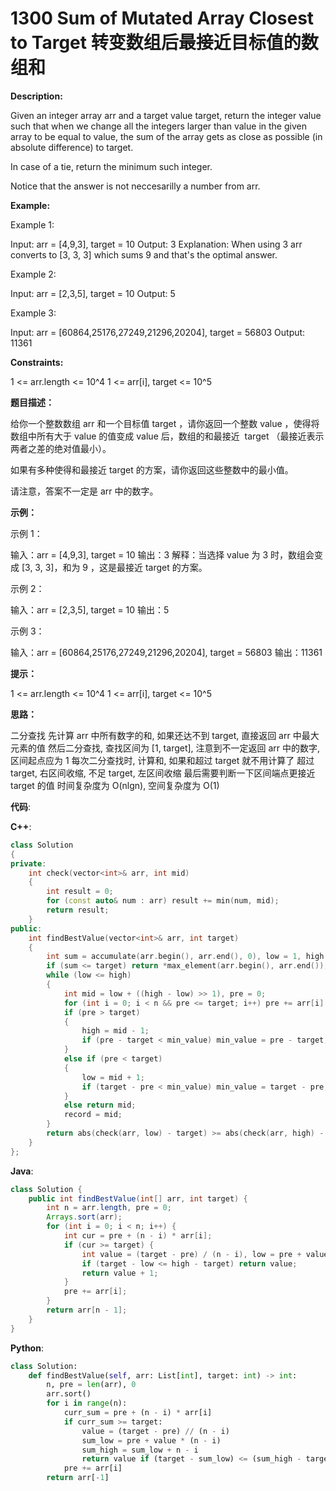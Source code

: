 # 1300 Sum of Mutated Array Closest to Target 转变数组后最接近目标值的数组和

__Description:__

Given an integer array arr and a target value target, return the integer value such that when we change all the integers larger than value in the given array to be equal to value, the sum of the array gets as close as possible (in absolute difference) to target.

In case of a tie, return the minimum such integer.

Notice that the answer is not neccesarilly a number from arr.

__Example:__

Example 1:

Input: arr = [4,9,3], target = 10
Output: 3
Explanation: When using 3 arr converts to [3, 3, 3] which sums 9 and that's the optimal answer.

Example 2:

Input: arr = [2,3,5], target = 10
Output: 5

Example 3:

Input: arr = [60864,25176,27249,21296,20204], target = 56803
Output: 11361

__Constraints:__

1 <= arr.length <= 10^4
1 <= arr[i], target <= 10^5

__题目描述：__

给你一个整数数组 arr 和一个目标值 target ，请你返回一个整数 value ，使得将数组中所有大于 value 的值变成 value 后，数组的和最接近  target （最接近表示两者之差的绝对值最小）。

如果有多种使得和最接近 target 的方案，请你返回这些整数中的最小值。

请注意，答案不一定是 arr 中的数字。

__示例：__

示例 1：

输入：arr = [4,9,3], target = 10
输出：3
解释：当选择 value 为 3 时，数组会变成 [3, 3, 3]，和为 9 ，这是最接近 target 的方案。

示例 2：

输入：arr = [2,3,5], target = 10
输出：5

示例 3：

输入：arr = [60864,25176,27249,21296,20204], target = 56803
输出：11361

__提示：__

1 <= arr.length <= 10^4
1 <= arr[i], target <= 10^5

__思路：__

二分查找
先计算 arr 中所有数字的和, 如果还达不到 target, 直接返回 arr 中最大元素的值
然后二分查找, 查找区间为 [1, target], 注意到不一定返回 arr 中的数字, 区间起点应为 1
每次二分查找时, 计算和, 如果和超过 target 就不用计算了
超过 target, 右区间收缩, 不足 target, 左区间收缩
最后需要判断一下区间端点更接近 target 的值
时间复杂度为 O(nlgn), 空间复杂度为 O(1)

__代码__:

__C++__:

```C++
class Solution 
{
private:
    int check(vector<int>& arr, int mid)
    {
        int result = 0;
        for (const auto& num : arr) result += min(num, mid);
        return result;
    }
public:
    int findBestValue(vector<int>& arr, int target) 
    {
        int sum = accumulate(arr.begin(), arr.end(), 0), low = 1, high = target, n = arr.size(), min_value = INT_MAX, record = 0;
        if (sum <= target) return *max_element(arr.begin(), arr.end());
        while (low <= high)
        {
            int mid = low + ((high - low) >> 1), pre = 0;
            for (int i = 0; i < n && pre <= target; i++) pre += arr[i] > mid ? mid : arr[i];
            if (pre > target)
            {
                high = mid - 1;
                if (pre - target < min_value) min_value = pre - target;
            }
            else if (pre < target)
            {
                low = mid + 1;
                if (target - pre < min_value) min_value = target - pre;
            }
            else return mid;
            record = mid;
        }
        return abs(check(arr, low) - target) >= abs(check(arr, high) - target) ? high : low;
    }
};
```

__Java__:

```Java
class Solution {
    public int findBestValue(int[] arr, int target) {
        int n = arr.length, pre = 0;
        Arrays.sort(arr);
        for (int i = 0; i < n; i++) {
            int cur = pre + (n - i) * arr[i];
            if (cur >= target) {
                int value = (target - pre) / (n - i), low = pre + value * (n - i), high = low + n - i;
                if (target - low <= high - target) return value;
                return value + 1;
            }
            pre += arr[i];
        }
        return arr[n - 1];
    }
}
```

__Python__:

```Python
class Solution:
    def findBestValue(self, arr: List[int], target: int) -> int:
        n, pre = len(arr), 0
        arr.sort()
        for i in range(n):
            curr_sum = pre + (n - i) * arr[i]
            if curr_sum >= target:
                value = (target - pre) // (n - i)
                sum_low = pre + value * (n - i)
                sum_high = sum_low + n - i
                return value if (target - sum_low) <= (sum_high - target) else value + 1
            pre += arr[i]
        return arr[-1]
```
